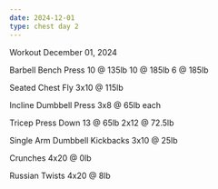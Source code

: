 ```yaml
---
date: 2024-12-01
type: chest day 2
---
```

Workout December 01, 2024

Barbell Bench Press
10 @ 135lb
10 @ 185lb
6 @ 185lb

Seated Chest Fly
3x10 @ 115lb

Incline Dumbbell Press
3x8 @ 65lb each

Tricep Press Down
13 @ 65lb
2x12 @ 72.5lb

Single Arm Dumbbell Kickbacks
3x10 @ 25lb

Crunches
4x20 @ 0lb

Russian Twists
4x20 @ 8lb